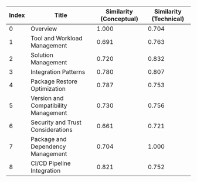 | Index | Title | Similarity (Conceptual) | Similarity (Technical) |
|-------|-------|-------------------------|------------------------|
| 0 | Overview | 1.000 | 0.704 |
| 1 | Tool and Workload Management | 0.691 | 0.763 |
| 2 | Solution Management | 0.720 | 0.832 |
| 3 | Integration Patterns | 0.780 | 0.807 |
| 4 | Package Restore Optimization | 0.787 | 0.753 |
| 5 | Version and Compatibility Management | 0.730 | 0.756 |
| 6 | Security and Trust Considerations | 0.661 | 0.721 |
| 7 | Package and Dependency Management | 0.704 | 1.000 |
| 8 | CI/CD Pipeline Integration | 0.821 | 0.752 |
